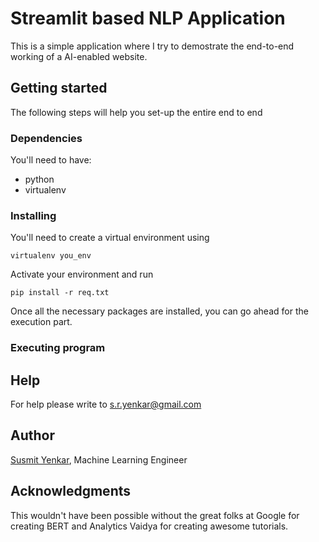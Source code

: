 # Streamlit based NLP Application

This is a simple application where I try to demostrate the end-to-end working of a AI-enabled website.

## Getting started

The following steps will help you set-up the entire end to end 

### Dependencies 
You'll need to have:

- python
- virtualenv

### Installing

You'll need to create a virtual environment using 
```
virtualenv you_env
```

Activate your environment and run
```
pip install -r req.txt
```
Once all the necessary packages are installed, you can go ahead for the execution part.

### Executing program


## Help
For help please write to [s.r.yenkar@gmail.com](s.r.yenkar@gmail.com)

## Author
[Susmit Yenkar](https://github.com/Sryborg), Machine Learning Engineer

## Acknowledgments
This wouldn't have been possible without the great folks at Google for creating BERT and Analytics Vaidya for creating awesome tutorials.